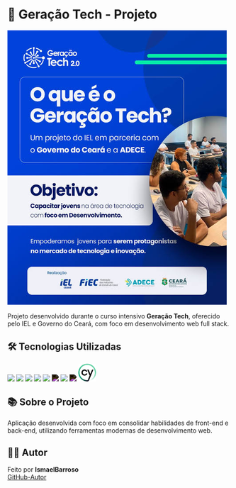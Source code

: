 # 🚀 Geração Tech - Projeto

![Geração Tech Banner](./assets/Imagem-Geração-Tech.jpg)

Projeto desenvolvido durante o curso intensivo **Geração Tech**, oferecido pelo IEL e Governo do Ceará, com foco em desenvolvimento web full stack.

## 🛠️ Tecnologias Utilizadas


  <p align="left">
  <img src="https://cdn.jsdelivr.net/gh/devicons/devicon/icons/html5/html5-original.svg" width="40px" />
  <img src="https://cdn.jsdelivr.net/gh/devicons/devicon/icons/css3/css3-original.svg" width="40px" />
  <img src="https://cdn.jsdelivr.net/gh/devicons/devicon/icons/javascript/javascript-original.svg" width="40px" />
  <img src="https://cdn.jsdelivr.net/gh/devicons/devicon/icons/react/react-original.svg" width="40px" />
  <img src="https://cdn.jsdelivr.net/gh/devicons/devicon/icons/nodejs/nodejs-original.svg" width="40px" />
  <img src="https://cdn.jsdelivr.net/gh/devicons/devicon/icons/express/express-original.svg" width="40px" style="filter: invert(1);" />
  <img src="https://cdn.jsdelivr.net/gh/devicons/devicon/icons/git/git-original.svg" width="40px" />
  <img src="https://cdn.jsdelivr.net/gh/devicons/devicon/icons/github/github-original.svg" width="40px" style="filter: invert(1);" />
  <img src="https://raw.githubusercontent.com/devicons/devicon/master/icons/cypressio/cypressio-original.svg" width="40px" />
</p>



 
## 📚 Sobre o Projeto

Aplicação desenvolvida com foco em consolidar habilidades de front-end e back-end, utilizando ferramentas modernas de desenvolvimento web.

## 👨‍💻 Autor

Feito por **IsmaelBarroso**  
[GitHub-Autor](https://github.com/IsmaelBarroso)

